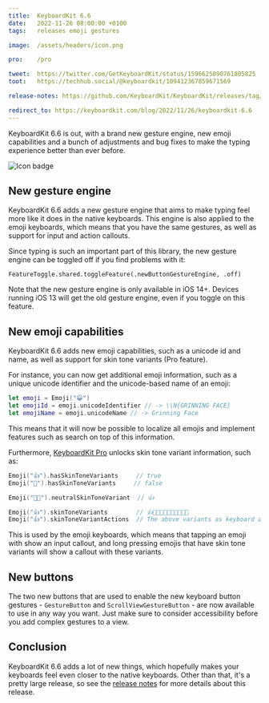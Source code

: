 ```yaml
---
title:  KeyboardKit 6.6
date:   2022-11-26 08:00:00 +0100
tags:   releases emoji gestures

image:  /assets/headers/icon.png

pro:    /pro

tweet:  https://twitter.com/GetKeyboardKit/status/1596625090761805825
toot:   https://techhub.social/@keyboardkit/109412367859671569

release-notes: https://github.com/KeyboardKit/KeyboardKit/releases/tag/6.6.0

redirect_to: https://keyboardkit.com/blog/2022/11/26/keyboardkit-6.6
---
```


KeyboardKit 6.6 is out, with a brand new gesture engine, new emoji capabilities and a bunch of adjustments and bug fixes to make the typing experience better than ever before.

![Icon badge]({{page.image}})


## New gesture engine

KeyboardKit 6.6 adds a new gesture engine that aims to make typing feel more like it does in the native keyboards. This engine is also applied to the emoji keyboards, which means that you have the same gestures, as well as support for input and action callouts.

Since typing is such an important part of this library, the new gesture engine can be toggled off if you find problems with it:

```
FeatureToggle.shared.toggleFeature(.newButtonGestureEngine, .off)
```

Note that the new gesture engine is only available in iOS 14+. Devices running iOS 13 will get the old gesture engine, even if you toggle on this feature.


## New emoji capabilities

KeyboardKit 6.6 adds new emoji capabilities, such as a unicode id and name, as well as support for skin tone variants (Pro feature).

For instance, you can now get additional emoji information, such as a unique unicode identifier and the unicode-based name of an emoji:

```swift
let emoji = Emoji("😀")
let emojiId = emoji.unicodeIdentifier // -> \\N{GRINNING FACE}
let emojiName = emoji.unicodeName // -> Grinning Face
```

This means that it will now be possible to localize all emojis and implement features such as search on top of this information.

Furthermore, [KeyboardKit Pro]({{page.pro}}) unlocks skin tone variant information, such as:

```swift
Emoji("👍").hasSkinToneVariants     // true
Emoji("🚀").hasSkinToneVariants     // false

Emoji("👍🏿").neutralSkinToneVariant  // 👍

Emoji("👍").skinToneVariants        // 👍👍🏻👍🏼👍🏽👍🏾👍🏿
Emoji("👍").skinToneVariantActions  // The above variants as keyboard actions
```

This is used by the emoji keyboards, which means that tapping an emoji with show an input callout, and long pressing emojis that have skin tone variants will show a callout with these variants.


## New buttons

The two new buttons that are used to enable the new keyboard button gestures - `GestureButton` and `ScrollViewGestureButton` - are now available to use in any way you want. Just make sure to consider accessibility before you add complex gestures to a view.


## Conclusion

KeyboardKit 6.6 adds a lot of new things, which hopefully makes your keyboards feel even closer to the native keyboards. Other than that, it's a pretty large release, so see the [release notes]({{page.release-notes}}) for more details about this release.